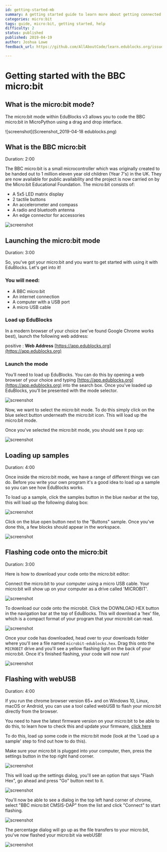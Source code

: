 ```yaml
---
id: getting-started-mb
summary: A getting started guide to learn more about getting connected and setup with your BBC micro:bit.
categories: micro:bit
tags: guide, micro:bit, getting started, help
difficulty: 2
status: published
published: 2019-04-19
author: Joshua Lowe
feedback_url: https://github.com/AllAboutCode/learn.edublocks.org/issues

---
```


# Getting started with the BBC micro:bit

## What is the micro:bit mode?

The micro:bit mode within EduBlocks v3 allows you to code the BBC micro:bit in MicroPython using a drag and drop interface. 

![screenshot](Screenshot_2019-04-18 edublocks.png)

## What is the BBC micro:bit
Duration: 2:00

The BBC micro:bit is a small microcontroller which was originally created to be handed out to 1 million eleven year old children (Year 7's) in the UK. They are now available for public availability and the project is now carried on by the Micro:bit Educational Foundation. The micro:bit consists of:
  - A 5x5 LED matrix display
  - 2 tactile buttons
  - An accelerometer and compass
  - A radio and bluetooth antenna
  - An edge connector for accessories

![screenshot](https://www.kitronik.co.uk/wp/wp-content/uploads/2015/07/Microbit-GIF-870-pix.gif)

## Launching the micro:bit mode
Duration: 3:00

So, you've got your micro:bit and you want to get started with using it with EduBlocks. Let's get into it!

### You will need:
  - A BBC micro:bit
  - An internet connection
  - A computer with a USB port
  - A micro USB cable

### Load up EduBlocks

In a modern browser of your choice (we've found Google Chrome works best), launch the following web address:

positive
: **Web Address**
  [https://app.edublocks.org](https://app.edublocks.org)

### Launch the mode

You’ll need to load up EduBlocks. You can do this by opening a web browser of your choice and typing [https://app.edublocks.org](https://app.edublocks.org) into the search box. Once you've loaded up EduBlocks, you'll be presented with the mode selector. 

![screenshot](https://i.ibb.co/tQ0JcTz/Screenshot-2019-04-14-edublocks.png)

Now, we want to select the micro:bit mode. To do this simply click on the blue select button underneath the micro:bit icon. This will load up the micro:bit mode.

Once you've selected the micro:bit mode, you should see it pop up:

![screenshot](https://i.ibb.co/93PHxFY/Screenshot-2019-04-14-edublocks-2.png)

## Loading up samples
Duration: 4:00

Once inside the micro:bit mode, we have a range of different things we can do. Before you write your own program it's a good idea to load up a sample so you can see how EduBlocks works.

To load up a sample, click the samples button in the blue navbar at the top, this will load up the following dialog box: 

![screenshot](https://camo.githubusercontent.com/bb466f277380e59cbc695a69c55017c7206b767a/68747470733a2f2f626c6f627363646e2e676974626f6f6b2e636f6d2f76302f622f676974626f6f6b2d32383432372e61707073706f742e636f6d2f6f2f6173736574732532462d4c55764a5566454d5767353248482d516f634f2532462d4c55764a625f5639766671476845557a32354c2532462d4c557651447a736269456d7a5478596d5f3646253246696d6167652e706e673f616c743d6d6564696126746f6b656e3d35303539366135662d316237362d346463652d623062642d613138393830366330626635)

Click on the blue open button next to the "Buttons" sample. 
Once you've done this, a few blocks should appear in the workspace.

![screenshot](https://blobscdn.gitbook.com/v0/b/gitbook-28427.appspot.com/o/assets%2F-LUvJUfEMWg52HH-QocO%2F-LUvJb_V9vfqGhEUz25L%2F-LUvQUn7XNM5yvi6vcZY%2Fimage.png?alt=media&token=ba499894-ec95-4ebb-a24f-332999fce9aa)

## Flashing code onto the micro:bit
Duration: 3:00

Here is how to download your code onto the micro:bit editor:

Connect the micro:bit to your computer using a micro USB cable. Your micro:bit will show up on your computer as a drive called 'MICROBIT'. 

![screenshot](https://i.ibb.co/QvWrrNh/ezgif-com-video-to-gif.gif)

To download our code onto the microbit. Click the DOWNLOAD HEX button in the navigation bar at the top of EduBlocks. This will download a 'hex' file, which is a compact format of your program that your micro:bit can read. 

![screenshot](https://i.ibb.co/d2zrVgQ/Screenshot-2019-04-14-edublocks-8.png)

Once your code has downloaded, head over to your downloads folder where you'll see a file named `microbit-edublocks.hex`. Drag this onto the `MICROBIT` drive and you'll see a yellow flashing light on the back of your micro:bit. Once it's finished flashing, your code will now run!

![screenshot](https://i.ibb.co/j3H14WJ/ezgif-com-video-to-gif-1.gif)

## Flashing with webUSB
Duration: 4:00

If you run the chrome browser version 65+ and on Windows 10, Linux, macOS or Android, you can use a tool called webUSB to flash your micro:bit directly from the browser.

You need to have the latest firmware version on your micro:bit to be able to do this, to learn how to check this and update your firmware, [click here](https://support.microbit.org/support/solutions/articles/19000084059-beta-testing-web-usb)

To do this, load up some code in the micro:bit mode (look at the 'Load up a sample' step to find out how to do this).

Make sure your micro:bit is plugged into your computer, then, press the settings button in the top right hand corner.

![screenshot](https://i.ibb.co/JBbMsR2/Screenshot-from-2019-04-18-17-16-17.png)

This will load up the settings dialog, you'll see an option that says "Flash Hex", go ahead and press "Go" button next to it.

![screenshot](https://i.ibb.co/R74zt34/Screenshot-from-2019-04-18-17-17-50.png)

You'll now be able to see a dialog in the top left hand corner of chrome, select "BBC micro:bit CMSIS-DAP" from the list and click "Connect" to start flashing.

![screenshot](https://i.ibb.co/TvcZdyj/imageedit-1-2323001820.png)

The percentage dialog will go up as the file transfers to your micro:bit, you've now flashed your micro:bit via webUSB!

![screenshot](https://i.ibb.co/TBc24bB/Screenshot-from-2019-04-18-17-26-56.png)

